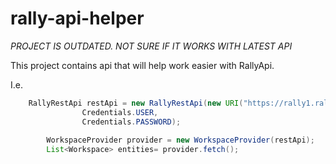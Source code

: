 rally-api-helper
================

*PROJECT IS OUTDATED. NOT SURE IF IT WORKS WITH LATEST API*

This project contains api that will help work easier with RallyApi.

I.e.
```java
  	RallyRestApi restApi = new RallyRestApi(new URI("https://rally1.rallydev.com"),
				Credentials.USER,
				Credentials.PASSWORD);
			
		WorkspaceProvider provider = new WorkspaceProvider(restApi);
		List<Workspace> entities= provider.fetch();

```
